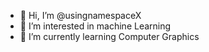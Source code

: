 - 👋 Hi, I’m @usingnamespaceX
- 👀 I’m interested in machine Learning
- 🌱 I’m currently learning Computer Graphics

<!---
usingnamespaceX/usingnamespaceX is a ✨ special ✨ repository because its `README.md` (this file) appears on your GitHub profile.
You can click the Preview link to take a look at your changes.
--->
